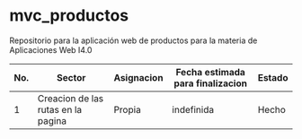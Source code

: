 # mvc_productos
Repositorio para la aplicación web de productos para la materia de Aplicaciones Web I4.0

|No.|Sector|Asignacion|Fecha estimada para finalizacion|Estado|
|--|--|--|--|--|
|1|Creacion de las rutas en la pagina|Propia|indefinida|Hecho|
